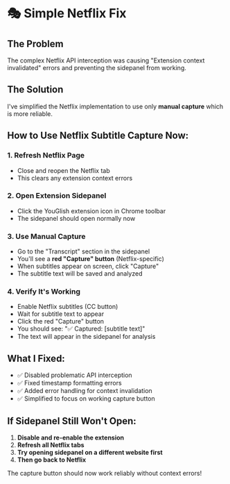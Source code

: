# 🎭 Simple Netflix Fix

## The Problem
The complex Netflix API interception was causing "Extension context invalidated" errors and preventing the sidepanel from working.

## The Solution
I've simplified the Netflix implementation to use only **manual capture** which is more reliable.

## How to Use Netflix Subtitle Capture Now:

### 1. **Refresh Netflix Page**
- Close and reopen the Netflix tab
- This clears any extension context errors

### 2. **Open Extension Sidepanel**
- Click the YouGlish extension icon in Chrome toolbar
- The sidepanel should open normally now

### 3. **Use Manual Capture**
- Go to the "Transcript" section in the sidepanel
- You'll see a **red "Capture" button** (Netflix-specific)
- When subtitles appear on screen, click "Capture"
- The subtitle text will be saved and analyzed

### 4. **Verify It's Working**
- Enable Netflix subtitles (CC button)
- Wait for subtitle text to appear
- Click the red "Capture" button
- You should see: "✅ Captured: [subtitle text]"
- The text will appear in the sidepanel for analysis

## What I Fixed:
- ✅ Disabled problematic API interception
- ✅ Fixed timestamp formatting errors
- ✅ Added error handling for context invalidation
- ✅ Simplified to focus on working capture button

## If Sidepanel Still Won't Open:
1. **Disable and re-enable the extension**
2. **Refresh all Netflix tabs**
3. **Try opening sidepanel on a different website first**
4. **Then go back to Netflix**

The capture button should now work reliably without context errors!